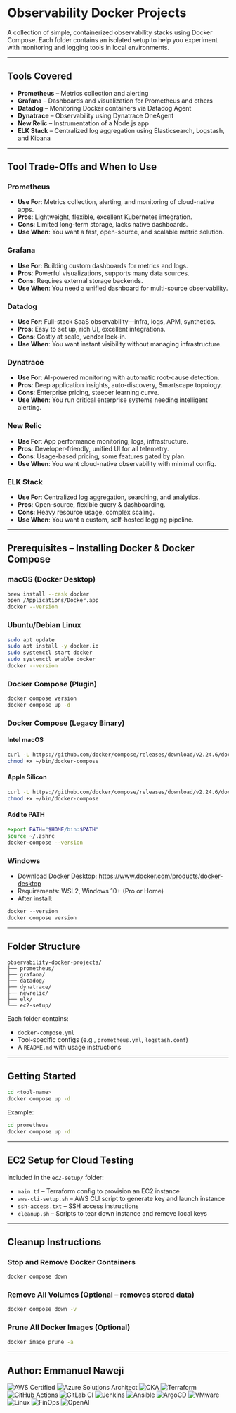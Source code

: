 # Observability Docker Projects

A collection of simple, containerized observability stacks using Docker Compose. Each folder contains an isolated setup to help you experiment with monitoring and logging tools in local environments.

---

## Tools Covered

- **Prometheus** – Metrics collection and alerting
- **Grafana** – Dashboards and visualization for Prometheus and others
- **Datadog** – Monitoring Docker containers via Datadog Agent
- **Dynatrace** – Observability using Dynatrace OneAgent
- **New Relic** – Instrumentation of a Node.js app
- **ELK Stack** – Centralized log aggregation using Elasticsearch, Logstash, and Kibana

---

## Tool Trade-Offs and When to Use

### Prometheus
- **Use For**: Metrics collection, alerting, and monitoring of cloud-native apps.
- **Pros**: Lightweight, flexible, excellent Kubernetes integration.
- **Cons**: Limited long-term storage, lacks native dashboards.
- **Use When**: You want a fast, open-source, and scalable metric solution.

### Grafana
- **Use For**: Building custom dashboards for metrics and logs.
- **Pros**: Powerful visualizations, supports many data sources.
- **Cons**: Requires external storage backends.
- **Use When**: You need a unified dashboard for multi-source observability.

### Datadog
- **Use For**: Full-stack SaaS observability—infra, logs, APM, synthetics.
- **Pros**: Easy to set up, rich UI, excellent integrations.
- **Cons**: Costly at scale, vendor lock-in.
- **Use When**: You want instant visibility without managing infrastructure.

### Dynatrace
- **Use For**: AI-powered monitoring with automatic root-cause detection.
- **Pros**: Deep application insights, auto-discovery, Smartscape topology.
- **Cons**: Enterprise pricing, steeper learning curve.
- **Use When**: You run critical enterprise systems needing intelligent alerting.

### New Relic
- **Use For**: App performance monitoring, logs, infrastructure.
- **Pros**: Developer-friendly, unified UI for all telemetry.
- **Cons**: Usage-based pricing, some features gated by plan.
- **Use When**: You want cloud-native observability with minimal config.

### ELK Stack
- **Use For**: Centralized log aggregation, searching, and analytics.
- **Pros**: Open-source, flexible query & dashboarding.
- **Cons**: Heavy resource usage, complex scaling.
- **Use When**: You want a custom, self-hosted logging pipeline.

---

## Prerequisites – Installing Docker & Docker Compose

### macOS (Docker Desktop)
```bash
brew install --cask docker
open /Applications/Docker.app
docker --version
```

### Ubuntu/Debian Linux
```bash
sudo apt update
sudo apt install -y docker.io
sudo systemctl start docker
sudo systemctl enable docker
docker --version
```

### Docker Compose (Plugin)
```bash
docker compose version
docker compose up -d
```

### Docker Compose (Legacy Binary)

#### Intel macOS
```bash
curl -L https://github.com/docker/compose/releases/download/v2.24.6/docker-compose-darwin-x86_64 -o ~/bin/docker-compose
chmod +x ~/bin/docker-compose
```

#### Apple Silicon
```bash
curl -L https://github.com/docker/compose/releases/download/v2.24.6/docker-compose-darwin-aarch64 -o ~/bin/docker-compose
chmod +x ~/bin/docker-compose
```

#### Add to PATH
```bash
export PATH="$HOME/bin:$PATH"
source ~/.zshrc
docker-compose --version
```

### Windows
- Download Docker Desktop: https://www.docker.com/products/docker-desktop
- Requirements: WSL2, Windows 10+ (Pro or Home)
- After install:
```powershell
docker --version
docker compose version
```

---

## Folder Structure

```
observability-docker-projects/
├── prometheus/
├── grafana/
├── datadog/
├── dynatrace/
├── newrelic/
├── elk/
└── ec2-setup/
```

Each folder contains:
- `docker-compose.yml`
- Tool-specific configs (e.g., `prometheus.yml`, `logstash.conf`)
- A `README.md` with usage instructions

---

## Getting Started

```bash
cd <tool-name>
docker compose up -d
```

Example:
```bash
cd prometheus
docker compose up -d
```

---

## EC2 Setup for Cloud Testing

Included in the `ec2-setup/` folder:
- `main.tf` – Terraform config to provision an EC2 instance
- `aws-cli-setup.sh` – AWS CLI script to generate key and launch instance
- `ssh-access.txt` – SSH access instructions
- `cleanup.sh` – Scripts to tear down instance and remove local keys

---

## Cleanup Instructions

### Stop and Remove Docker Containers
```bash
docker compose down
```

### Remove All Volumes (Optional – removes stored data)
```bash
docker compose down -v
```

### Prune All Docker Images (Optional)
```bash
docker image prune -a
```

---

## Author: Emmanuel Naweji

![AWS Certified](https://img.shields.io/badge/AWS-Certified-blue?logo=amazonaws)
![Azure Solutions Architect](https://img.shields.io/badge/Azure-Solutions%20Architect-0078D4?logo=microsoftazure)
![CKA](https://img.shields.io/badge/Kubernetes-CKA-blue?logo=kubernetes)
![Terraform](https://img.shields.io/badge/IaC-Terraform-623CE4?logo=terraform)
![GitHub Actions](https://img.shields.io/badge/CI/CD-GitHub%20Actions-blue?logo=githubactions)
![GitLab CI](https://img.shields.io/badge/CI/CD-GitLab%20CI-FC6D26?logo=gitlab)
![Jenkins](https://img.shields.io/badge/CI/CD-Jenkins-D24939?logo=jenkins)
![Ansible](https://img.shields.io/badge/Automation-Ansible-red?logo=ansible)
![ArgoCD](https://img.shields.io/badge/GitOps-ArgoCD-orange?logo=argo)
![VMware](https://img.shields.io/badge/Virtualization-VMware-607078?logo=vmware)
![Linux](https://img.shields.io/badge/OS-Linux-black?logo=linux)
![FinOps](https://img.shields.io/badge/FinOps-Cost%20Optimization-green?logo=money)
![OpenAI](https://img.shields.io/badge/AI-OpenAI-ff9900?logo=openai)
